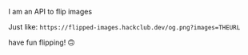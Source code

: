 I am an API to flip images

Just like: `https://flipped-images.hackclub.dev/og.png?images=THEURL`

have fun flipping! 🙃
